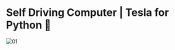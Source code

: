 # Self Driving Computer | Tesla for Python  :car:
 ![01](https://user-images.githubusercontent.com/76967004/109657165-f2b67080-7b43-11eb-80b5-7b776f756866.jpg)
